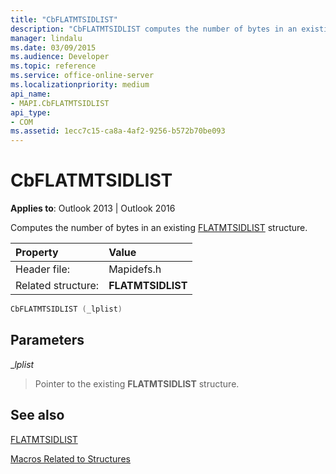 ```yaml
---
title: "CbFLATMTSIDLIST"
description: "CbFLATMTSIDLIST computes the number of bytes in an existing FLATMTSIDLIST structure."
manager: lindalu
ms.date: 03/09/2015
ms.audience: Developer
ms.topic: reference
ms.service: office-online-server
ms.localizationpriority: medium
api_name:
- MAPI.CbFLATMTSIDLIST
api_type:
- COM
ms.assetid: 1ecc7c15-ca8a-4af2-9256-b572b70be093
---
```


# CbFLATMTSIDLIST

  
  
**Applies to**: Outlook 2013 | Outlook 2016 
  
Computes the number of bytes in an existing [FLATMTSIDLIST](flatmtsidlist.md) structure. 
  
|Property |Value |
|:-----|:-----|
|Header file:  <br/> |Mapidefs.h  <br/> |
|Related structure:  <br/> |**FLATMTSIDLIST** <br/> |
   
```cpp
CbFLATMTSIDLIST (_lplist)
```

## Parameters

 __lplist_
  
> Pointer to the existing **FLATMTSIDLIST** structure. 
    
## See also



[FLATMTSIDLIST](flatmtsidlist.md)


[Macros Related to Structures](macros-related-to-structures.md)

